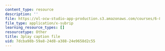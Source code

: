 ```yaml
---
content_type: resource
description: ''
file: https://ol-ocw-studio-app-production.s3.amazonaws.com/courses/6-890-algorithmic-lower-bounds-fun-with-hardness-proofs-fall-2014/7dcba98b59a824d8a38824e9658d2c55_tkU8_LJGCvE.srt
file_type: application/x-subrip
learning_resource_types: []
resourcetype: Other
title: 3play caption file
uid: 7dcba98b-59a8-24d8-a388-24e9658d2c55
---
```

